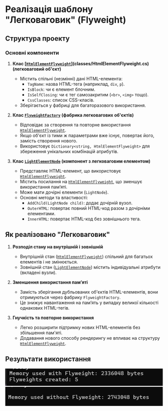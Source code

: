 ﻿# Реалізація шаблону "Легковаговик" (Flyweight)

## Структура проекту

### Основні компоненти

1. **Клас [[`HtmlElementFlyweight`](classes/HtmlElementFlyweight.cs)](classes/HtmlElementFlyweight.cs) (легковаговий об'єкт)**  
   - Містить спільні (незмінні) дані HTML-елемента:  
     - `TagName`: назва HTML-тега (наприклад, `div`, `p`).  
     - `IsBlock`: чи є елемент блочним.  
     - `IsSelfClosing`: чи є тег самозакритим (`<br>`, `<img>` тощо).  
     - `CssClasses`: список CSS-класів.  
   - Зберігається у фабриці для багаторазового використання.  

2. **Клас [`FlyweightFactory`](classes/FlyweightFactory.cs) (фабрика легковагових об'єктів)**  
   - Відповідає за створення та повторне використання [`HtmlElementFlyweight`](classes/HtmlElementFlyweight.cs).  
   - Якщо об'єкт із тими ж параметрами вже існує, повертає його, замість створення нового.  
   - Використовує `Dictionary<string, HtmlElementFlyweight>` для збереження унікальних комбінацій атрибутів.  

3. **Клас [`LightElementNode`](classes/LightElementNode.cs) (компонент з легковаговим елементом)**  
   - Представляє HTML-елемент, що використовує [`HtmlElementFlyweight`](classes/HtmlElementFlyweight.cs).  
   - Містить посилання на [`HtmlElementFlyweight`](classes/HtmlElementFlyweight.cs), що зменшує використання пам’яті.  
   - Може мати дочірні елементи (`LightNode`).  
   - Основні методи та властивості:  
     - `AddChild(LightNode child)`: додає дочірній вузол.  
     - `OuterHTML`: повертає повний HTML-код разом з дочірніми елементами.  
     - `InnerHTML`: повертає HTML-код без зовнішнього тега.  

## Як реалізовано "Легковаговик"

1. **Розподіл стану на внутрішній і зовнішній**  
   - Внутрішній стан ([`HtmlElementFlyweight`](classes/HtmlElementFlyweight.cs)) спільний для багатьох елементів і не змінюється.  
   - Зовнішній стан ([`LightElementNode`](classes/LightElementNode.cs)) містить індивідуальні атрибути (вкладені вузли).  

2. **Зменшення використання пам’яті**  
   - Замість зберігання дубльованих об'єктів HTML-елементів, вони отримуються через фабрику `FlyweightFactory`.  
   - Це знижує навантаження на пам’ять у випадку великої кількості однакових HTML-тегів.  

3. **Гнучкість та повторне використання**  
   - Легко розширити підтримку нових HTML-елементів без збільшення пам'яті.  
   - Додавання нового способу рендерингу не впливає на структуру [`HtmlElementFlyweight`](classes/HtmlElementFlyweight.cs).  

## Результати використання
![1](images/1.jpg)
![2](images/2.jpg)




